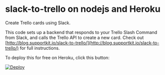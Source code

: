 # slack-to-trello on nodejs and Heroku
Create Trello cards using Slack.

This code sets up a backend that responds to your Trello Slash Command from Slack, and calls the Trello API to create a new card. Check out [http://blog.supportkit.io/slack-to-trello/](http://blog.supportkit.io/slack-to-trello/) for full instructions.

To deploy this for free on Heroku, click this button:

[![Deploy](https://www.herokucdn.com/deploy/button.png)](https://heroku.com/deploy)
